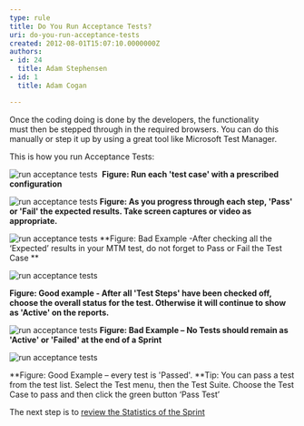 ```yaml
---
type: rule
title: Do You Run Acceptance Tests?
uri: do-you-run-acceptance-tests
created: 2012-08-01T15:07:10.0000000Z
authors:
- id: 24
  title: Adam Stephensen
- id: 1
  title: Adam Cogan

---
```


 
Once the coding doing is done by the developers, the functionality must then be stepped through in the required browsers. You can do this manually or step it up by using a great tool like Microsoft Test Manager.

This is how you run Acceptance Tests:
 
![run acceptance tests](/SoftwareDevelopment/RulesToBetterUserAcceptanceTests/PublishingImages/run-acceptance-tests-1.jpg) 
**Figure: Run each 'test case' with a prescribed configuration**

![run acceptance tests](/SoftwareDevelopment/RulesToBetterUserAcceptanceTests/PublishingImages/run-acceptance-tests-2.jpg) 
**Figure: As you progress through each step, 'Pass' or 'Fail' the expected results. Take screen captures or video as appropriate.**

![run acceptance tests](/SoftwareDevelopment/RulesToBetterUserAcceptanceTests/PublishingImages/run-acceptance-tests-3.jpg) 
**Figure: Bad Example -After checking all the ‘Expected’ results in your MTM test, do not forget to Pass or Fail the Test Case **

![run acceptance tests](/SoftwareDevelopment/RulesToBetterUserAcceptanceTests/PublishingImages/run-acceptance-tests-4.jpg)

**Figure: Good example - After all 'Test Steps' have been checked off, choose the overall status for the test. Otherwise it will continue to show as 'Active' on the reports.**

![run acceptance tests](/SoftwareDevelopment/RulesToBetterUserAcceptanceTests/PublishingImages/run-acceptance-tests-5.jpg) 
**Figure: Bad Example – No Tests should remain as 'Active' or 'Failed' at the end of a Sprint**

![run acceptance tests](/SoftwareDevelopment/RulesToBetterUserAcceptanceTests/PublishingImages/run-acceptance-tests-6.jpg)

**Figure: Good Example – every test is 'Passed'. 
**Tip: You can pass a test from the test list. Select the Test menu, then the Test Suite. Choose the Test Case to pass and then click the green button ‘Pass Test’

The next step is to [review the Statistics of the Sprint](/SoftwareDevelopment/RulesToBetterUserAcceptanceTests/Pages/How-to-Check-the-Status-of-the-Current-Sprint.aspx)

